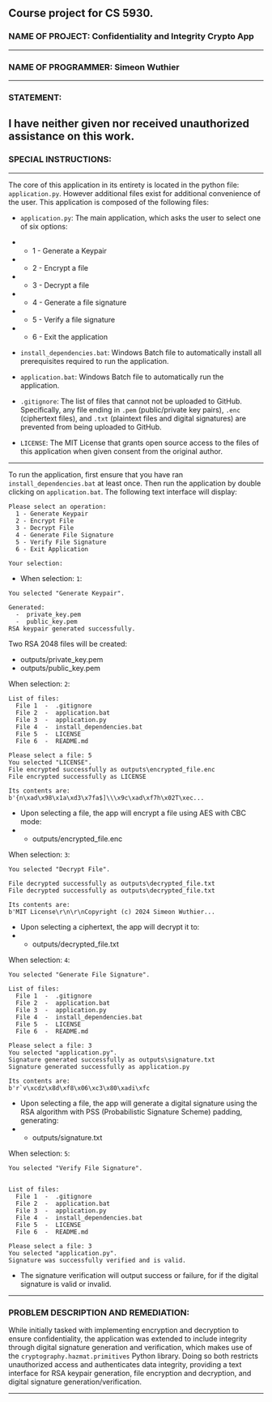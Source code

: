 ## Course project for CS 5930.

### NAME OF PROJECT: Confidentiality and Integrity Crypto App
---

### NAME OF PROGRAMMER: Simeon Wuthier
---

### STATEMENT:
I have neither given nor received unauthorized assistance on this work.
---
### SPECIAL INSTRUCTIONS:
---

The core of this application in its entirety is located in the python file: `application.py`. However additional files exist for additional convenience of the user. This application is composed of the following files:

 * `application.py`: The main application, which asks the user to select one of six options:
 * * 1 - Generate a Keypair
 * * 2 - Encrypt a file
 * * 3 - Decrypt a file
 * * 4 - Generate a file signature
 * * 5 - Verify a file signature
 * * 6 - Exit the application

 * `install_dependencies.bat`: Windows Batch file to automatically install all prerequisites required to run the application.

 * `application.bat`: Windows Batch file to automatically run the application.

 * `.gitignore`: The list of files that cannot not be uploaded to GitHub. Specifically, any file ending in `.pem` (public/private key pairs), `.enc` (ciphertext files), and `.txt` (plaintext files and digital signatures) are prevented from being uploaded to GitHub. 

 * `LICENSE`: The MIT License that grants open source access to the files of this application when given consent from the original author.


---

To run the application, first ensure that you have ran `install_dependencies.bat` at least once. Then run the application by double clicking on `application.bat`. The following text interface will display:
```
Please select an operation:
  1 - Generate Keypair
  2 - Encrypt File
  3 - Decrypt File
  4 - Generate File Signature
  5 - Verify File Signature
  6 - Exit Application

Your selection:
```

 * When selection: `1`:
```
You selected "Generate Keypair".

Generated:
  -  private_key.pem
  -  public_key.pem
RSA keypair generated successfully.
```
Two RSA 2048 files will be created:
* outputs/private_key.pem
* outputs/public_key.pem

When selection: `2`:
```
List of files:
  File 1  -  .gitignore
  File 2  -  application.bat
  File 3  -  application.py
  File 4  -  install_dependencies.bat
  File 5  -  LICENSE
  File 6  -  README.md

Please select a file: 5
You selected "LICENSE".
File encrypted successfully as outputs\encrypted_file.enc
File encrypted successfully as LICENSE

Its contents are:
b'{n\xad\x98\x1a\xd3\x7fa$]\\\x9c\xad\xf7h\x02T\xec...
```
* Upon selecting a file, the app will encrypt a file using AES with CBC mode:
* * outputs/encrypted_file.enc

When selection: `3`:
```
You selected "Decrypt File".

File decrypted successfully as outputs\decrypted_file.txt
File decrypted successfully as outputs\decrypted_file.txt

Its contents are:
b'MIT License\r\n\r\nCopyright (c) 2024 Simeon Wuthier...
```
* Upon selecting a ciphertext, the app will decrypt it to:
* * outputs/decrypted_file.txt

When selection: `4`:
```
You selected "Generate File Signature".

List of files:
  File 1  -  .gitignore
  File 2  -  application.bat
  File 3  -  application.py
  File 4  -  install_dependencies.bat
  File 5  -  LICENSE
  File 6  -  README.md

Please select a file: 3
You selected "application.py".
Signature generated successfully as outputs\signature.txt
Signature generated successfully as application.py

Its contents are:
b'r`v\xcdz\x8d\xf8\x06\xc3\x80\xadi\xfc
```
* Upon selecting a file, the app will generate a digital signature using the RSA algorithm with PSS (Probabilistic Signature Scheme) padding, generating:
* * outputs/signature.txt

When selection: `5`:
```
You selected "Verify File Signature".


List of files:
  File 1  -  .gitignore
  File 2  -  application.bat
  File 3  -  application.py
  File 4  -  install_dependencies.bat
  File 5  -  LICENSE
  File 6  -  README.md

Please select a file: 3
You selected "application.py".
Signature was successfully verified and is valid.
```
* The signature verification will output success or failure, for if the digital signature is valid or invalid.

---

### PROBLEM DESCRIPTION AND REMEDIATION:


While initially tasked with implementing encryption and decryption to ensure confidentiality, the application was extended to include integrity through digital signature generation and verification, which makes use of the `cryptography.hazmat.primitives` Python library. Doing so both restricts unauthorized access and authenticates data integrity, providing a text interface for RSA keypair generation, file encryption and decryption, and digital signature generation/verification.

---
